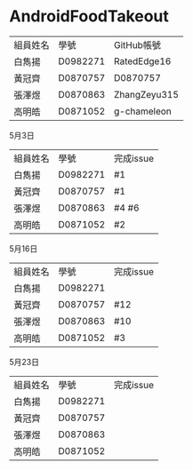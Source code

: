 # AndroidFoodTakeout

<table>
  <tr>
    <td>組員姓名</td>
    <td>學號</td>
    <td>GitHub帳號</td>
  </tr>
  <tr>
    <td>白雋揚</td>
    <td>D0982271</td>
    <td>RatedEdge16</td>
  </tr>
    <tr>
    <td>黃冠齊</td>
    <td>D0870757</td>
    <td>D0870757</td>
  </tr>
    <tr>
    <td>張澤煜</td>
    <td>D0870863</td>
    <td>ZhangZeyu315</td>
  </tr>
  <tr>
    <td>高明皓</td>
    <td>D0871052</td>
    <td>g-chameleon</td>
  </tr>
</table>
<tr>5月3日</tr>
<table>
  <tr>
    <td>組員姓名</td>
    <td>學號</td>
    <td>完成issue</td>
  </tr>
  <tr>
    <td>白雋揚</td>
    <td>D0982271</td>
    <td>#1</td>
  </tr>
    <tr>
    <td>黃冠齊</td>
    <td>D0870757</td>
    <td>#1</td>
  </tr>
    <tr>
    <td>張澤煜</td>
    <td>D0870863</td>
    <td>#4 #6</td>
  </tr>
  <tr>
    <td>高明皓</td>
    <td>D0871052</td>
    <td>#2</td>
  </tr>
</table>
</table>
<tr>5月16日</tr>
<table>
  <tr>
    <td>組員姓名</td>
    <td>學號</td>
    <td>完成issue</td>
  </tr>
  <tr>
    <td>白雋揚</td>
    <td>D0982271</td>
    <td></td>
  </tr>
    <tr>
    <td>黃冠齊</td>
    <td>D0870757</td>
    <td>#12</td>
  </tr>
    <tr>
    <td>張澤煜</td>
    <td>D0870863</td>
    <td>#10</td>
  </tr>
  <tr>
    <td>高明皓</td>
    <td>D0871052</td>
    <td>#3</td>
  </tr>
</table>
<tr>5月23日</tr>
<table>
  <tr>
    <td>組員姓名</td>
    <td>學號</td>
    <td>完成issue</td>
  </tr>
  <tr>
    <td>白雋揚</td>
    <td>D0982271</td>
    <td></td>
  </tr>
    <tr>
    <td>黃冠齊</td>
    <td>D0870757</td>
    <td></td>
  </tr>
    <tr>
    <td>張澤煜</td>
    <td>D0870863</td>
    <td></td>
  </tr>
  <tr>
    <td>高明皓</td>
    <td>D0871052</td>
    <td></td>
  </tr>
</table>
